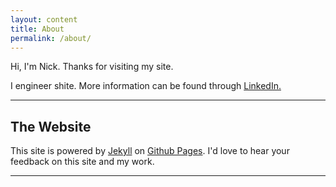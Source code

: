 ```yaml
---
layout: content
title: About
permalink: /about/
---
```

Hi, I'm Nick. Thanks for visiting my site.

I engineer shite. More information can be found through <a href="https://www.linkedin.com/in/nicholas-paiva/" data-network="LinkedIn" data-proofer-ignore>LinkedIn.</a>



----

## The Website
This site is powered by [Jekyll](https://jekyllrb.com) on [Github Pages](https://pages.github.com).
I'd love to hear your feedback on this site and my work.

----


